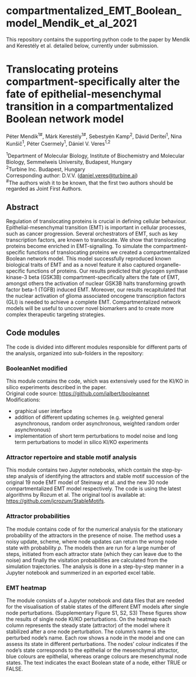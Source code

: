 # compartmentalized_EMT_Boolean_model_Mendik_et_al_2021

This repository contains the supporting python code to the paper by Mendik and Kerestély et al. detailed below, currently under submission. 

# Translocating proteins compartment-specifically alter the fate of epithelial-mesenchymal transition in a compartmentalized Boolean network model
Péter Mendik<sup>1#</sup>, Márk Kerestély<sup>1#</sup>, Sebestyén Kamp<sup>2</sup>, Dávid Deritei<sup>1</sup>, Nina Kunšič<sup>1</sup>, Péter Csermely<sup>1</sup>, Dániel V. Veres<sup>1,2</sup>

<sup>1</sup>Department of Molecular Biology, Institute of Biochemistry and Molecular Biology, Semmelweis University, Budapest, Hungary<br>
<sup>2</sup>Turbine Inc. Budapest, Hungary<br>
Corresponding author: D.V.V. (daniel.veres@turbine.ai)<br>
<sup>#</sup>The authors wish it to be known, that the first two authors should be regarded as Joint First Authors. <br>

## Abstract


Regulation of translocating proteins is crucial in defining cellular behaviour. Epithelial-mesenchymal transition (EMT) is important in cellular processes, such as cancer progression. Several orchestrators of EMT, such as key transcription factors, are known to translocate. We show that translocating proteins become enriched in EMT-signalling. To simulate the compartment-specific functions of translocating proteins we created a compartmentalized Boolean network model. This model successfully reproduced known biological traits of EMT and as a novel feature it also captured organelle-specific functions of proteins. Our results predicted that glycogen synthase kinase-3 beta (GSK3B) compartment-specifically alters the fate of EMT, amongst others the activation of nuclear GSK3B halts transforming growth factor beta-1 (TGFB) induced EMT. Moreover, our results recapitulated that the nuclear activation of glioma associated oncogene transcription factors (GLI) is needed to achieve a complete EMT. Compartmentalized network models will be useful to uncover novel biomarkers and to create more complex therapeutic targeting strategies.

## Code modules

The code is divided into different modules responsible for different parts of the analysis, organized into sub-folders in the repository:

### BooleanNet modified
This module contains the code, which was extensively used for the KI/KO in silico experiments described in the paper.  
Original code source: https://github.com/ialbert/booleannet <br>
Modifications:
- graphical user interface
- addition of different updating schemes (e.g. weighted general asynchronous, random order asynchronous, weighted random order asynchronous)
- implementation of short term perturbations to model noise and long term perturbations to model in silico KI/KO experiments
### Attractor repertoire and stable motif analysis
This module contains two Jupyter notebooks, which contain the step-by-step analysis of identifying the attractors and stable motif succession of the original 19 node EMT model of Steinway et al. and the new 30 node compartmentalized EMT model respectively. The code is using the latest algorithms by Rozum et al. The original tool is available at: https://github.com/jcrozum/StableMotifs.

### Attractor probabilities
The module contains code of for the numerical analysis for the stationary probability of the attractors in the presence of noise. The method uses a noisy update, scheme, where node updates can return the wrong node state with probability _p_. The models then are run for a large number of steps, initiated from each attractor state (which they can leave due to the noise) and finally the visitation probabilities are calculated from the simulation trajectories. The analysis is done in a step-by-step manner in a Jupyter notebook and summerized in an exported excel table.

### EMT heatmap
The module consists of a Jupyter notebook and data files that are needed for the visualisation of stable states of the different EMT models after single node perturbations.
(Supplementary Figure S1, S2, S3) These figures show the results of single node KI/KO perturbations. On the heatmap each column represents the steady state (attractor) of the model where it stabilized after a one node perturbation. The column’s name is the perturbed node’s name. Each row shows a node in the model and one can assess its state in different perturbations. The nodes’ colour indicates if the node’s state corresponds to the epithelial or the mesenchymal attractor, blue colours are epithelial, whereas orange colours are mesenchymal node states. The text indicates the exact Boolean state of a node, either TRUE or FALSE.